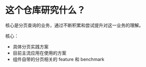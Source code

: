 # 这个仓库研究什么？

核心是分页查询的业务，通过不断积累和尝试提升对这一业务的理解。

核心：
- 具体分页实践方案
- 目前主流应用在使用的方案
- 组件自带的分页相关的 feature 和 benchmark
